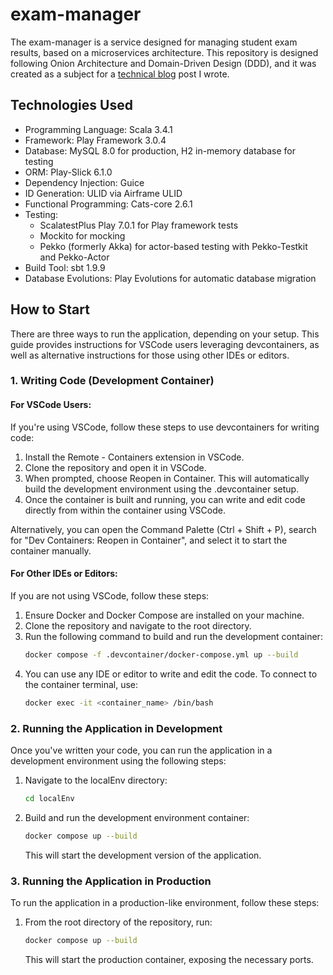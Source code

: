 # exam-manager
The exam-manager is a service designed for managing student exam results, based on a microservices architecture. This repository is designed following Onion Architecture and Domain-Driven Design (DDD), and it was created as a subject for a [technical blog](https://daichisakai.net/blog/671692eb687be14a298dc33b) post I wrote.

## Technologies Used
- Programming Language: Scala 3.4.1
- Framework: Play Framework 3.0.4
- Database: MySQL 8.0 for production, H2 in-memory database for testing
- ORM: Play-Slick 6.1.0
- Dependency Injection: Guice
- ID Generation: ULID via Airframe ULID
- Functional Programming: Cats-core 2.6.1
- Testing:
  - ScalatestPlus Play 7.0.1 for Play framework tests
  - Mockito for mocking
  - Pekko (formerly Akka) for actor-based testing with Pekko-Testkit and Pekko-Actor
- Build Tool: sbt 1.9.9
- Database Evolutions: Play Evolutions for automatic database migration

## How to Start
There are three ways to run the application, depending on your setup. This guide provides instructions for VSCode users leveraging devcontainers, as well as alternative instructions for those using other IDEs or editors.

### 1. Writing Code (Development Container)
#### For VSCode Users:
If you're using VSCode, follow these steps to use devcontainers for writing code:

1. Install the Remote - Containers extension in VSCode.
2. Clone the repository and open it in VSCode.
3. When prompted, choose Reopen in Container. This will automatically build the development environment using the .devcontainer setup.
4. Once the container is built and running, you can write and edit code directly from within the container using VSCode.

Alternatively, you can open the Command Palette (Ctrl + Shift + P), search for "Dev Containers: Reopen in Container", and select it to start the container manually.

#### For Other IDEs or Editors:
If you are not using VSCode, follow these steps:

1. Ensure Docker and Docker Compose are installed on your machine.
2. Clone the repository and navigate to the root directory.
3. Run the following command to build and run the development container:
    ~~~bash
    docker compose -f .devcontainer/docker-compose.yml up --build
    ~~~
4. You can use any IDE or editor to write and edit the code. To connect to the container terminal, use:
    ~~~bash
    docker exec -it <container_name> /bin/bash
    ~~~

### 2. Running the Application in Development
Once you've written your code, you can run the application in a development environment using the following steps:

1. Navigate to the localEnv directory:
    ~~~bash
    cd localEnv
    ~~~

2. Build and run the development environment container:
    ~~~bash
    docker compose up --build
    ~~~
    This will start the development version of the application.

### 3. Running the Application in Production
To run the application in a production-like environment, follow these steps:

1. From the root directory of the repository, run:
    ~~~bash
    docker compose up --build
    ~~~
    This will start the production container, exposing the necessary ports.